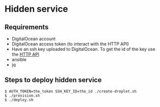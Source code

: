 # Hidden service

## Requirements

- DigitalOcean account
- DigitalOcean access token (to interact with the HTTP API)
- Have an ssh key uploaded to DigitalOcean. To get the id of the key use the [HTTP API](https://developers.digitalocean.com/documentation/v2/#list-all-keys)
- ansible
- jq

## Steps to deploy hidden service

```
$ AUTH_TOKEN=the_token SSH_KEY_ID=the_id ./create-droplet.sh
$ ./provision.sh
$ ./deploy.sh
```
